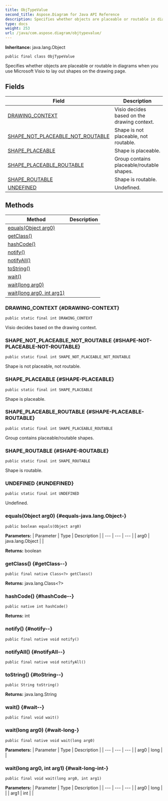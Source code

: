 ```yaml
---
title: ObjTypeValue
second_title: Aspose.Diagram for Java API Reference
description: Specifies whether objects are placeable or routable in diagrams when you use Microsoft Visio to lay out shapes on the drawing page.
type: docs
weight: 253
url: /java/com.aspose.diagram/objtypevalue/
---
```


**Inheritance:**
java.lang.Object
```
public final class ObjTypeValue
```

Specifies whether objects are placeable or routable in diagrams when you use Microsoft Visio to lay out shapes on the drawing page.
## Fields

| Field | Description |
| --- | --- |
| [DRAWING_CONTEXT](#DRAWING-CONTEXT) | Visio decides based on the drawing context. |
| [SHAPE_NOT_PLACEABLE_NOT_ROUTABLE](#SHAPE-NOT-PLACEABLE-NOT-ROUTABLE) | Shape is not placeable, not routable. |
| [SHAPE_PLACEABLE](#SHAPE-PLACEABLE) | Shape is placeable. |
| [SHAPE_PLACEABLE_ROUTABLE](#SHAPE-PLACEABLE-ROUTABLE) | Group contains placeable/routable shapes. |
| [SHAPE_ROUTABLE](#SHAPE-ROUTABLE) | Shape is routable. |
| [UNDEFINED](#UNDEFINED) | Undefined. |
## Methods

| Method | Description |
| --- | --- |
| [equals(Object arg0)](#equals-java.lang.Object-) |  |
| [getClass()](#getClass--) |  |
| [hashCode()](#hashCode--) |  |
| [notify()](#notify--) |  |
| [notifyAll()](#notifyAll--) |  |
| [toString()](#toString--) |  |
| [wait()](#wait--) |  |
| [wait(long arg0)](#wait-long-) |  |
| [wait(long arg0, int arg1)](#wait-long-int-) |  |
### DRAWING_CONTEXT {#DRAWING-CONTEXT}
```
public static final int DRAWING_CONTEXT
```


Visio decides based on the drawing context.

### SHAPE_NOT_PLACEABLE_NOT_ROUTABLE {#SHAPE-NOT-PLACEABLE-NOT-ROUTABLE}
```
public static final int SHAPE_NOT_PLACEABLE_NOT_ROUTABLE
```


Shape is not placeable, not routable.

### SHAPE_PLACEABLE {#SHAPE-PLACEABLE}
```
public static final int SHAPE_PLACEABLE
```


Shape is placeable.

### SHAPE_PLACEABLE_ROUTABLE {#SHAPE-PLACEABLE-ROUTABLE}
```
public static final int SHAPE_PLACEABLE_ROUTABLE
```


Group contains placeable/routable shapes.

### SHAPE_ROUTABLE {#SHAPE-ROUTABLE}
```
public static final int SHAPE_ROUTABLE
```


Shape is routable.

### UNDEFINED {#UNDEFINED}
```
public static final int UNDEFINED
```


Undefined.

### equals(Object arg0) {#equals-java.lang.Object-}
```
public boolean equals(Object arg0)
```




**Parameters:**
| Parameter | Type | Description |
| --- | --- | --- |
| arg0 | java.lang.Object |  |

**Returns:**
boolean
### getClass() {#getClass--}
```
public final native Class<?> getClass()
```




**Returns:**
java.lang.Class<?>
### hashCode() {#hashCode--}
```
public native int hashCode()
```




**Returns:**
int
### notify() {#notify--}
```
public final native void notify()
```




### notifyAll() {#notifyAll--}
```
public final native void notifyAll()
```




### toString() {#toString--}
```
public String toString()
```




**Returns:**
java.lang.String
### wait() {#wait--}
```
public final void wait()
```




### wait(long arg0) {#wait-long-}
```
public final native void wait(long arg0)
```




**Parameters:**
| Parameter | Type | Description |
| --- | --- | --- |
| arg0 | long |  |

### wait(long arg0, int arg1) {#wait-long-int-}
```
public final void wait(long arg0, int arg1)
```




**Parameters:**
| Parameter | Type | Description |
| --- | --- | --- |
| arg0 | long |  |
| arg1 | int |  |

